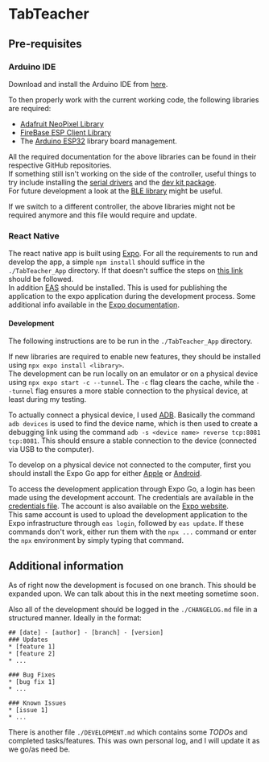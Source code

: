 # TabTeacher

## Pre-requisites

### Arduino IDE

Download and install the Arduino IDE from [here](https://www.arduino.cc/en/Main/Software).

To then properly work with the current working code, the following libraries are required:
* [Adafruit NeoPixel Library](https://github.com/adafruit/Adafruit_NeoPixel)
* [FireBase ESP Client Library](https://github.com/mobizt/Firebase-ESP-Client)
* The [Arduino ESP32](https://github.com/espressif/arduino-esp32) library board management.

All the required documentation for the above libraries can be found in their respective GitHub repositories.   
If something still isn't working on the side of the controller, useful things to try include installing the [serial drivers](https://linuxhint.com/install-esp32-cp2102-serial-driver/) and the [dev kit package](https://www.electronics-lab.com/getting-started-with-espressifs-esp32-c3-devkitm-1-on-arduino-ide/#google_vignette).   
For future development a look at the [BLE library](https://www.arduino.cc/reference/en/libraries/esp32-ble-arduino/) might be useful.

If we switch to a different controller, the above libraries might not be required anymore and this file would require and update.

### React Native

The react native app is built using [Expo](https://expo.io/). For all the requirements to run and develop the app, a simple `npm install` should suffice in the `./TabTeacher_App` directory. If that doesn't suffice the steps on [this link](https://reactnative.dev/docs/environment-setup) should be followed.  
In addition [EAS](https://www.npmjs.com/package/eas-cli) should be installed. This is used for publishing the application to the expo application during the development process. Some additional info available in the [Expo documentation](https://docs.expo.dev/eas-update/getting-started/).

#### Development

The following instructions are to be run in the `./TabTeacher_App` directory.

If new libraries are required to enable new features, they should be installed using `npx expo install <library>`.   
The development can be run locally on an emulator or on a physical device using `npx expo start -c --tunnel`. The `-c` flag clears the cache, while the `--tunnel` flag ensures a more stable connection to the physical device, at least during my testing.  

To actually connect a physical device, I used [ADB](https://www.xda-developers.com/install-adb-windows-macos-linux/). Basically the command `adb devices` is used to find the device name, which is then used to create a debugging link using the command `adb -s <device name> reverse tcp:8081 tcp:8081`. This should ensure a stable connection to the device (connected via USB to the computer). 

To develop on a physical device not connected to the computer, first you should install the Expo Go app for either [Apple](https://apps.apple.com/us/app/expo-go/id982107779) or [Android](https://play.google.com/store/apps/details?id=host.exp.exponent&referrer=www).

To access the development application through Expo Go, a login has been made using the development account. The credentials are available in the [credentials file](./TabTeacher_App/credentials.json). The account is also available on the [Expo website](https://expo.io/@tabteacher).   
This same account is used to upload the development application to the Expo infrastructure through `eas login`, followed by `eas update`. If these commands don't work, either run them with the `npx ...` command or enter the `npx` environment by simply typing that command.

## Additional information

As of right now the development is focused on one branch. This should be expanded upon. We can talk about this in the next meeting sometime soon.

Also all of the development should be logged in the `./CHANGELOG.md` file in a structured manner. Ideally in the format:
```
## [date] - [author] - [branch] - [version]
### Updates
* [feature 1]
* [feature 2]
* ...

### Bug Fixes
* [bug fix 1]
* ...

### Known Issues
* [issue 1]
* ...
```

There is another file `./DEVELOPMENT.md` which contains some *TODOs* and completed tasks/features. This was own personal log, and I will update it as we go/as need be.